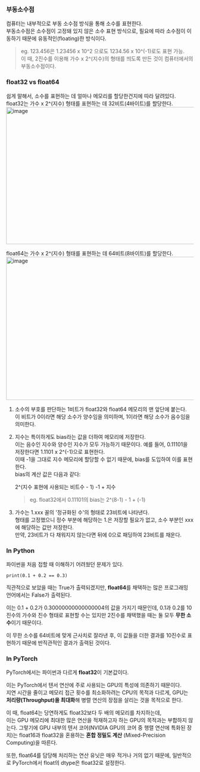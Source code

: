 ### 부동소수점

컴퓨터는 내부적으로 부동 소수점 방식을 통해 소수를 표현한다.  
부동소수점은 소수점이 고정돼 있지 않은 소수 표현 방식으로, 필요에 따라 소수점이 이동하기 때문에 유동적인(floating)한 방식이다.  
> eg. 123.456은 1.23456 x 10^2 으로도 1234.56 x 10^(-1)로도 표현 가능.  
이 때, 2진수를 이용해 가수 x 2^(지수)의 형태를 띄도록 만든 것이 컴퓨터에서의 부동소수점이다.  

### float32 vs float64

쉽게 말해서, 소수를 표현하는 데 얼마나 메모리를 할당한건지에 따라 달려있다.  
float32는 가수 x 2^(지수) 형태를 표현하는 데 32비트(4바이트)를 할당한다.    
<img width="978" height="367" alt="image" src="https://github.com/user-attachments/assets/374e2e06-bec7-4e0d-9078-7c143dce4998" />


float64는 가수 x 2^(지수) 형태를 표현하는 데 64비트(8바이트)를 할당한다.    
<img width="1001" height="383" alt="image" src="https://github.com/user-attachments/assets/f37fac50-6572-4c5b-9727-885f7ab60aac" />


1. 소수의 부호를 판단하는 1비트가 float32와 float64 메모리의 맨 앞단에 붙는다.  
   이 비트가 0이라면 해당 소수가 양수임을 의미하며, 1이라면 해당 소수가 음수임을 의미한다.  

2. 지수는 특이하게도 bias라는 값을 더하여 메모리에 저장한다.  
   이는 음수인 지수와 양수인 지수가 모두 가능하기 때문이다. 예를 들어, 0.11101을 저장한다면 1.1101 x 2^(-1)으로 표현한다.  
   이때 -1을 그대로 지수 메모리에 할당할 수 없기 때문에, bias를 도입하여 이를 표현한다.  
   bias의 계산 값은 다음과 같다:  
   
   2^(지수 표현에 사용되는 비트수 - 1) -1 + 지수  
   > eg. float32에서 0.11101의 bias는 2^(8-1) - 1 + (-1)  

4. 가수는 1.xxx 꼴의 '정규화된 수'의 형태로 23비트에 나타낸다.  
   형태를 고정했으니 정수 부분에 해당하는 1.은 저장할 필요가 없고, 소수 부분인 xxx에 해당하는 값만 저장한다.  
   만약, 23비트가 다 채워지지 않는다면 뒤에 0으로 패딩하여 23비트를 채운다.  
  
### In Python

파이썬을 처음 접할 때 이해하기 어려웠던 문제가 있다.  
```
print(0.1 + 0.2 == 0.3)
```
직관적으로 보았을 때는 True가 출력되겠지만, **float64**를 채택하는 많은 프로그래밍 언어에서는 False가 출력된다.  
  
이는 0.1 + 0.2가 0.30000000000000004의 값을 가지기 때문인데, 0.1과 0.2를 10진수의 가수와 진수 형태로 표현할 수는 있지만 2진수를 채택했을 때는 둘 모두 **무한 소수**이기 때문이다.  
  
이 무한 소수를 64비트에 맞게 근사치로 잘라낸 후, 이 값들을 더한 결과를 10진수로 표현하기 때문에 반직관적인 결과가 출력된 것이다.  

### In PyTorch

PyTorch에서는 파이썬과 다르게 **float32**이 기본값이다.  
  
이는 PyTorch에서 텐서 연산에 주로 사용되는 GPU의 특성에 의존하기 때문이다.  
지연 시간을 줄이고 메모리 접근 횟수를 최소화하려는 CPU의 목적과 다르게, 
GPU는 **처리량(Throughput)을 최대화**해 병렬 연산의 장점을 살리는 것을 목적으로 한다.  
  
이 때, float64는 당연하게도 float32보다 두 배의 메모리를 차지하는데,  
이는 GPU 메모리에 최대한 많은 연산을 적재하고자 하는 GPU의 목적과는 부합하지 않는다. 
그렇기에 GPU 내부의 텐서 코어(NVIDIA GPU의 코어 중 행렬 연산에 특화된 장치)는 float16과 float32을 혼용하는 **혼합 정밀도 계산** (Mixed-Precision Computing)을 따른다.  

또한, float64를 담당해 처리하는 연산 유닛은 매우 적거나 거의 없기 때문에, 일반적으로 PyTorch에서 float의 dtype은 float32로 설정한다.  






